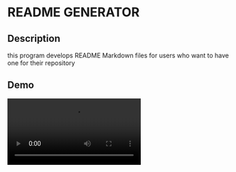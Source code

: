# README GENERATOR

## Description
this program develops README Markdown files for users who want to have one for their repository

## Demo
![Applying a README file into the output file via node](./demo/challenge09video.mp4)

